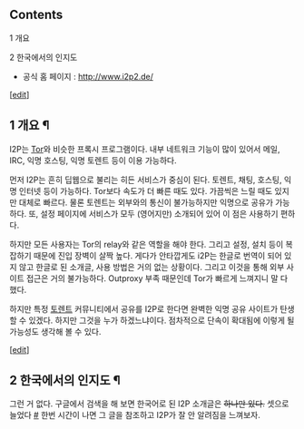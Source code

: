 ## Contents

    

1 개요

2 한국에서의 인지도

* 공식 홈 페이지 : <http://www.i2p2.de/>

[[edit](http://rigvedawiki.net/r1/wiki.php/I2P?action=edit&section=1)]

## 1 개요 ¶

I2P는 [Tor](Tor.md)와 비슷한 프록시 프로그램이다. 내부 네트워크 기능이 많이 있어서 메일, IRC, 익명 호스팅, 익명
토렌트 등이 이용 가능하다.

  

먼저 I2P는 흔히 딥웹으로 불리는 히든 서비스가 중심이 된다. 토렌트, 채팅, 호스팅, 익명 인터넷 등이 가능하다. Tor보다 속도가 더
빠른 때도 있다. 가끔씩은 느릴 때도 있지만 대체로 빠르다. 물론 토렌트는 외부와의 통신이 불가능하지만 익명으로 공유가 가능하다. 또, 설정
페이지에 서비스가 모두 (영어지만) 소개되어 있어 이 점은 사용하기 편하다.

  

하지만 모든 사용자는 Tor의 relay와 같은 역할을 해야 한다. 그리고 설정, 설치 등이 복잡하기 때문에 진입 장벽이 살짝 높다. 게다가
안타깝게도 i2P는 한글로 번역이 되어 있지 않고 한글로 된 소개글, 사용 방법은 거의 없는 상황이다. 그리고 이것을 통해 외부 사이트
접근은 거의 불가능하다. Outproxy 부족 때문인데 Tor가 빠르게 느껴지니 말 다 했다.

  

하지만 특정 [토렌트](%ED%86%A0%EB%A0%8C%ED%8A%B8.md) 커뮤니티에서 공유를 I2P로 한다면 완벽한 익명 공유
사이트가 탄생할 수 있겠다. 하지만 그것을 누가 하겠느냐이다. 점차적으로 단속이 확대됨에 이렇게 될 가능성도 생각해 볼 수 있다.

[[edit](http://rigvedawiki.net/r1/wiki.php/I2P?action=edit&section=2)]

## 2 한국에서의 인지도 ¶

그런 거 없다. 구글에서 검색을 해 보면 한국어로 된 I2P 소개글은 <del>하나만 있다.</del> 셋으로 늘었다
[#](http://www.google.co.kr/search?q=I2P&hl=ko&lr=lang_ko) 한번 시간이 나면 그 글을 참조하고
I2P가 잘 안 알려짐을 느껴보자.

